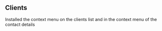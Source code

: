 ## Clients

Installed the context menu on the clients list and in the context menu of the contact details
